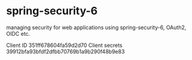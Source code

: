 # spring-security-6
managing security for web applications using spring-security-6, OAuth2, OIDC etc.


Client ID
351ff678604fa59d2d70
Client secrets
39912bfa93bfdf2dfbb70769b1a9b290f48b9e83